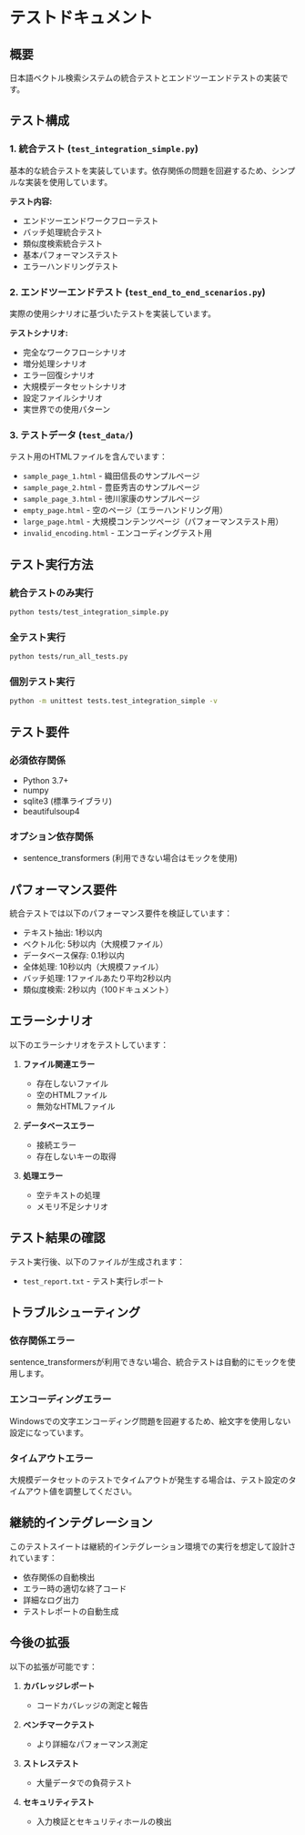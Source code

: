 # テストドキュメント

## 概要

日本語ベクトル検索システムの統合テストとエンドツーエンドテストの実装です。

## テスト構成

### 1. 統合テスト (`test_integration_simple.py`)

基本的な統合テストを実装しています。依存関係の問題を回避するため、シンプルな実装を使用しています。

**テスト内容:**
- エンドツーエンドワークフローテスト
- バッチ処理統合テスト
- 類似度検索統合テスト
- 基本パフォーマンステスト
- エラーハンドリングテスト

### 2. エンドツーエンドテスト (`test_end_to_end_scenarios.py`)

実際の使用シナリオに基づいたテストを実装しています。

**テストシナリオ:**
- 完全なワークフローシナリオ
- 増分処理シナリオ
- エラー回復シナリオ
- 大規模データセットシナリオ
- 設定ファイルシナリオ
- 実世界での使用パターン

### 3. テストデータ (`test_data/`)

テスト用のHTMLファイルを含んでいます：

- `sample_page_1.html` - 織田信長のサンプルページ
- `sample_page_2.html` - 豊臣秀吉のサンプルページ
- `sample_page_3.html` - 徳川家康のサンプルページ
- `empty_page.html` - 空のページ（エラーハンドリング用）
- `large_page.html` - 大規模コンテンツページ（パフォーマンステスト用）
- `invalid_encoding.html` - エンコーディングテスト用

## テスト実行方法

### 統合テストのみ実行

```bash
python tests/test_integration_simple.py
```

### 全テスト実行

```bash
python tests/run_all_tests.py
```

### 個別テスト実行

```bash
python -m unittest tests.test_integration_simple -v
```

## テスト要件

### 必須依存関係

- Python 3.7+
- numpy
- sqlite3 (標準ライブラリ)
- beautifulsoup4

### オプション依存関係

- sentence_transformers (利用できない場合はモックを使用)

## パフォーマンス要件

統合テストでは以下のパフォーマンス要件を検証しています：

- テキスト抽出: 1秒以内
- ベクトル化: 5秒以内（大規模ファイル）
- データベース保存: 0.1秒以内
- 全体処理: 10秒以内（大規模ファイル）
- バッチ処理: 1ファイルあたり平均2秒以内
- 類似度検索: 2秒以内（100ドキュメント）

## エラーシナリオ

以下のエラーシナリオをテストしています：

1. **ファイル関連エラー**
   - 存在しないファイル
   - 空のHTMLファイル
   - 無効なHTMLファイル

2. **データベースエラー**
   - 接続エラー
   - 存在しないキーの取得

3. **処理エラー**
   - 空テキストの処理
   - メモリ不足シナリオ

## テスト結果の確認

テスト実行後、以下のファイルが生成されます：

- `test_report.txt` - テスト実行レポート

## トラブルシューティング

### 依存関係エラー

sentence_transformersが利用できない場合、統合テストは自動的にモックを使用します。

### エンコーディングエラー

Windowsでの文字エンコーディング問題を回避するため、絵文字を使用しない設定になっています。

### タイムアウトエラー

大規模データセットのテストでタイムアウトが発生する場合は、テスト設定のタイムアウト値を調整してください。

## 継続的インテグレーション

このテストスイートは継続的インテグレーション環境での実行を想定して設計されています：

- 依存関係の自動検出
- エラー時の適切な終了コード
- 詳細なログ出力
- テストレポートの自動生成

## 今後の拡張

以下の拡張が可能です：

1. **カバレッジレポート**
   - コードカバレッジの測定と報告

2. **ベンチマークテスト**
   - より詳細なパフォーマンス測定

3. **ストレステスト**
   - 大量データでの負荷テスト

4. **セキュリティテスト**
   - 入力検証とセキュリティホールの検出